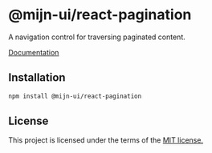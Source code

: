 
# @mijn-ui/react-pagination

A navigation control for traversing paginated content.

[Documentation](https://mijn-ui.vercel.app/docs/components/pagination)

## Installation

```sh
npm install @mijn-ui/react-pagination
```

## License

This project is licensed under the terms of the [MIT license.](https://github.com/mijn-ui/mijn-ui-react/blob/main/LICENSE)
